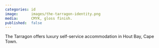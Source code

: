 ```yaml
---
categories: id
image:      images/the-tarragon-identity.png
media:      CMYK, gloss finish.
published:  false
---
```

The Tarragon offers luxury self-service accommodation in Hout Bay, Cape Town.
